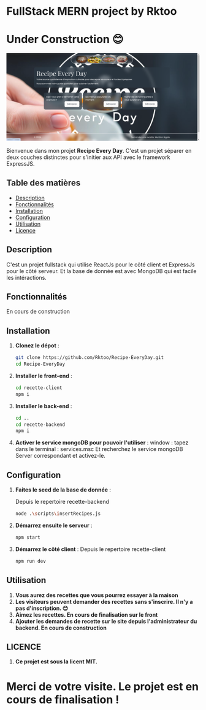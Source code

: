 # FullStack MERN project by Rktoo
# Under Construction 😊

![banner](image-banner.png)

Bienvenue dans mon projet **Recipe Every Day**. C'est un projet séparer en deux couches distinctes pour s'initier aux API avec le framework ExpressJS.

## Table des matières
- [Description](#description)
- [Fonctionnalités](#fonctionnalités)
- [Installation](#installation)
- [Configuration](#configuration)
- [Utilisation](#utilisation)
- [Licence](#licence)

## Description
C'est un projet fullstack qui utilise ReactJs pour le côté client et ExpressJs pour le côté serveur. Et la base de donnée est avec MongoDB qui est facile les intéractions.

## Fonctionnalités
En cours de construction

## Installation
1. **Clonez le dépot** :
    ```bash
    git clone https://github.com/Rktoo/Recipe-EveryDay.git
    cd Recipe-EveryDay
2. **Installer le front-end** :
    ```bash
    cd recette-client
    npm i
3. **Installer le back-end** :
    ```bash
    cd ..
    cd recette-backend
    npm i
4. **Activer le service mongoDB pour pouvoir l'utiliser** :
    window :
    tapez dans le terminal : services.msc
    Et recherchez le service mongoDB Server correspondant et activez-le.
    
## Configuration
1. **Faites le seed de la base de donnée** :

    Depuis le repertoire recette-backend
    ```bash
    node .\scripts\insertRecipes.js
2. **Démarrez ensuite le serveur** :
    ```bash
    npm start
3. **Démarrez le côté client** :
Depuis le repertoire recette-client
    ```bash
    npm run dev

## Utilisation
1. **Vous aurez des recettes que vous pourrez essayer à la maison**
2. **Les visiteurs peuvent demander des recettes sans s'inscrire. Il n'y a pas d'inscription. 😊**
3. **Aimez les recettes. En cours de finalisation sur le front**
3. **Ajouter les demandes de recette sur le site depuis l'administrateur du backend. En cours de construction**

## LICENCE
1. **Ce projet est sous la licent MIT.**

# Merci de votre visite. Le projet est en cours de finalisation !